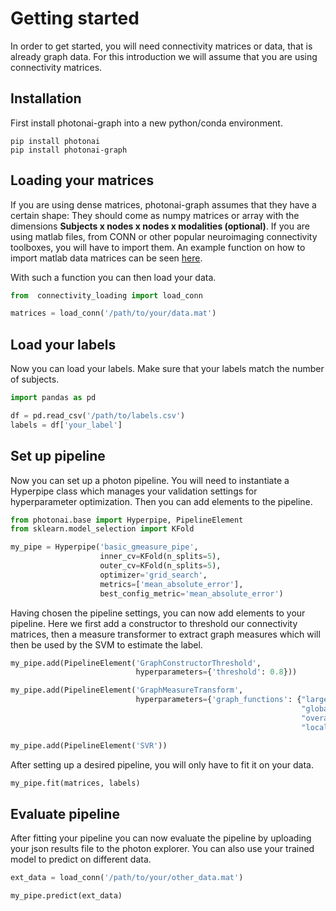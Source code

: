 # Getting started

In order to get started, you will need connectivity matrices or data, that is already graph data. For this introduction we will assume that you are using connectivity matrices.

## Installation

First install photonai-graph into a new python/conda environment.

```
pip install photonai
pip install photonai-graph
```

## Loading your matrices

If you are using dense matrices, photonai-graph assumes that they have a certain shape: They should come as numpy matrices or array with the dimensions **Subjects x nodes x nodes x modalities (optional)**. If you are using matlab files, from CONN or other popular neuroimaging connectivity toolboxes, you will have to import them. An example function on how to import matlab data matrices can be seen [here](https://github.com/BenisFarmen/connectivity_loading/blob/master/load_functions.py). 

With such a function you can then load your data.

```python
from  connectivity_loading import load_conn

matrices = load_conn('/path/to/your/data.mat')
```

## Load your labels

Now you can load your labels. Make sure that your labels match the number of subjects.

```python
import pandas as pd

df = pd.read_csv('/path/to/labels.csv')
labels = df['your_label']
```

## Set up pipeline

Now you can set up a photon pipeline. You will need to instantiate a Hyperpipe class which manages your validation settings for hyperparameter optimization. Then you can add elements to the pipeline.

```python
from photonai.base import Hyperpipe, PipelineElement
from sklearn.model_selection import KFold

my_pipe = Hyperpipe('basic_gmeasure_pipe',
                    inner_cv=KFold(n_splits=5),
                    outer_cv=KFold(n_splits=5),
                    optimizer='grid_search',
                    metrics=['mean_absolute_error'],
                    best_config_metric='mean_absolute_error')
```

Having chosen the pipeline settings, you can now add elements to your pipeline. Here we first add a constructor to threshold our connectivity matrices, then a measure transformer to extract graph measures which will then be used by the SVM to estimate the label.

```python
my_pipe.add(PipelineElement('GraphConstructorThreshold',
                            hyperparameters={'threshold': 0.8}))

my_pipe.add(PipelineElement('GraphMeasureTransform',
                            hyperparameters={'graph_functions': {"large_clique_size": {},
                                                                 "global_efficiency": {},
                                                                 "overall_reciprocity": {},
                                                                 "local_efficiency": {}}}))

my_pipe.add(PipelineElement('SVR'))
```

After setting up a desired pipeline, you will only have to fit it on your data.

```python
my_pipe.fit(matrices, labels)
```

## Evaluate pipeline

After fitting your pipeline you can now evaluate the pipeline by uploading your json results file to the photon explorer. You can also use your trained model to predict on different data.

```python
ext_data = load_conn('/path/to/your/other_data.mat')

my_pipe.predict(ext_data)
```

